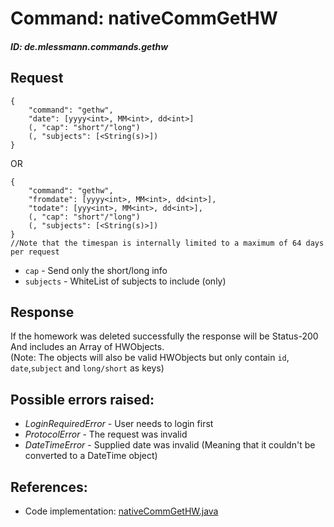 # Command: nativeCommGetHW
##### ID: de.mlessmann.commands.gethw

## Request
```  
{  
	"command": "gethw",  
	"date": [yyyy<int>, MM<int>, dd<int>]  
	(, "cap": "short"/"long")  
	(, "subjects": [<String(s)>])  
}  
```  
OR  
```  
{
	"command": "gethw",  
	"fromdate": [yyyy<int>, MM<int>, dd<int>],  
	"todate": [yyy<int>, MM<int>, dd<int>],  
	(, "cap": "short"/"long")  
	(, "subjects": [<String(s)>])  
}
//Note that the timespan is internally limited to a maximum of 64 days per request  
```  
  * ```cap``` - Send only the short/long info  
  * ```subjects``` - WhiteList of subjects to include (only)  
  
  
## Response
If the homework was deleted successfully the response will be Status-200  
And includes an Array of HWObjects.  
(Note: The objects will also be valid HWObjects but only contain ```id```, ```date```,```subject``` and ```long/short``` as keys)  
  
  
  
## Possible errors raised:  
* _LoginRequiredError_ - User needs to login first  
* _ProtocolError_ - The request was invalid  
* _DateTimeError_ - Supplied date was invalid (Meaning that it couldn't be converted to a DateTime object)  
  
  
## References:  
* Code implementation: [nativeCommGetHW.java](https://github.com/MarkL4YG/Homework_Server/blob/Latest/src/main/java/de/mlessmann/network/commands/nativeCommGetHW.java)  
